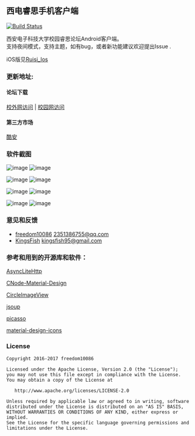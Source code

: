 ## 西电睿思手机客户端
[![Build Status](https://travis-ci.org/freedom10086/Ruisi.svg?branch=master)](https://travis-ci.org/freedom10086/Ruisi)

西安电子科技大学校园睿思论坛Android客户端。    
支持夜间模式，支持主题，如有bug，或者新功能建议欢迎提出Issue .

iOS版见[Ruisi_Ios](https://github.com/freedom10086/Ruisi_Ios)

### 更新地址:

#### 论坛下载
[校外网访问](http://rsbbs.xidian.edu.cn/forum.php?mod=viewthread&tid=805203&mobile=2) |
[校园网访问](http://rs.xidian.edu.cn/forum.php?mod=viewthread&tid=805203)

#### 第三方市场
[酷安](https://www.coolapk.com/apk/me.yluo.ruisiapp)

### 软件截图
![image](https://github.com/freedom10086/Ruisi/blob/master/screenshots/1.jpeg)
![image](https://github.com/freedom10086/Ruisi/blob/master/screenshots/2.jpeg)

![image](https://github.com/freedom10086/Ruisi/blob/master/screenshots/4.png)
![image](https://github.com/freedom10086/Ruisi/blob/master/screenshots/5.jpeg)

![image](https://github.com/freedom10086/Ruisi/blob/master/screenshots/6.jpeg)
![image](https://github.com/freedom10086/Ruisi/blob/master/screenshots/7.jpeg)

![image](https://github.com/freedom10086/Ruisi/blob/master/screenshots/8.jpeg)
![image](https://github.com/freedom10086/Ruisi/blob/master/screenshots/9.jpeg)

### 意见和反馈
- [freedom10086](https://www.xdluoyang.com/) <2351386755@qq.com>
- [KingsFish](https://kingsfish.github.io/about/) <kingsfish95@gmail.com>

### 参考和用到的开源库和软件：

[AsyncLiteHttp](https://github.com/luck-apple/AsyncLiteHttp)

[CNode-Material-Design](https://github.com/TakWolf/CNode-Material-Design)

[CircleImageView](https://github.com/hdodenhof/CircleImageView)

[jsoup](http://jsoup.org/)

[picasso](https://github.com/square/picasso)

[material-design-icons](https://github.com/google/material-design-icons)


### License

    Copyright 2016-2017 freedom10086

    Licensed under the Apache License, Version 2.0 (the "License");
    you may not use this file except in compliance with the License.
    You may obtain a copy of the License at
    
       http://www.apache.org/licenses/LICENSE-2.0
    
    Unless required by applicable law or agreed to in writing, software
    distributed under the License is distributed on an "AS IS" BASIS,
    WITHOUT WARRANTIES OR CONDITIONS OF ANY KIND, either express or implied.
    See the License for the specific language governing permissions and
    limitations under the License.
